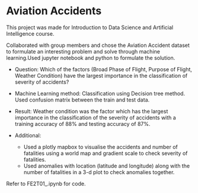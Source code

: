 # Aviation Accidents

This project was made for Introduction to Data Science and Artificial Intelligence course.

Collaborated with group members and chose the Aviation Accident dataset to formulate an interesting problem and solve through machine learning.Used jupyter notebook and python to formulate the solution.

- Question: Which of the factors (Broad Phase of Flight, Purpose of Flight, Weather Condition) have the largest importance in the classification of severity of accidents?

- Machine Learning method: Classification using Decision tree method. Used confusion matrix between the train and test data. 
- Result: Weather condition was the factor which has the largest importance in the classification of the severity of accidents with a training accuracy of 88% and testing accuracy of 87%.
- Additional:
  - Used a plotly mapbox to visualise the accidents and number of fatalities using a world map and gradient scale to check severity of fatalities.
  - Used anomalies with location (latitude and longitude) along with the number of fatalities in a 3-d plot to check anomalies together. 

Refer to FE2T01_.ipynb for code.
